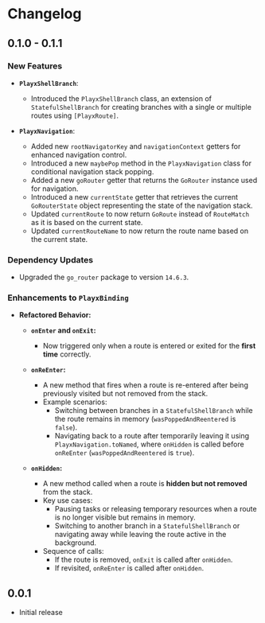 # Changelog

## 0.1.0 - 0.1.1

### New Features
- **`PlayxShellBranch`**:
    - Introduced the `PlayxShellBranch` class, an extension of `StatefulShellBranch` for creating branches with a single or multiple routes using `[PlayxRoute]`.

- **`PlayxNavigation`**:
    - Added new `rootNavigatorKey` and `navigationContext` getters for enhanced navigation control.
    - Introduced a new `maybePop` method in the `PlayxNavigation` class for conditional navigation stack popping.
    - Added a new `goRouter` getter that returns the `GoRouter` instance used for navigation.
    - Introduced a new `currentState` getter that retrieves the current `GoRouterState` object representing the state of the navigation stack.
    - Updated `currentRoute` to now return `GoRoute` instead of `RouteMatch` as it is based on the current state.
    - Updated `currentRouteName` to now return the route name based on the current state.

### Dependency Updates
- Upgraded the `go_router` package to version `14.6.3`.

### Enhancements to `PlayxBinding`
- **Refactored Behavior:**
    - **`onEnter` and `onExit`:**
        - Now triggered only when a route is entered or exited for the **first time** correctly.

    - **`onReEnter`:**
        - A new method that fires when a route is re-entered after being previously visited but not removed from the stack.
        - Example scenarios:
            - Switching between branches in a `StatefulShellBranch` while the route remains in memory (`wasPoppedAndReentered` is `false`).
            - Navigating back to a route after temporarily leaving it using `PlayxNavigation.toNamed`, where `onHidden` is called before `onReEnter` (`wasPoppedAndReentered` is `true`).

    - **`onHidden`:**
        - A new method called when a route is **hidden but not removed** from the stack.
        - Key use cases:
            - Pausing tasks or releasing temporary resources when a route is no longer visible but remains in memory.
            - Switching to another branch in a `StatefulShellBranch` or navigating away while leaving the route active in the background.
        - Sequence of calls:
            - If the route is removed, `onExit` is called after `onHidden`.
            - If revisited, `onReEnter` is called after `onHidden`.


## 0.0.1
- Initial release
